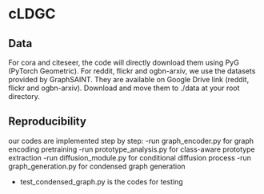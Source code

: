 # cLDGC

## Data
For cora and citeseer, the code will directly download them using PyG (PyTorch Geometric). For reddit, flickr and ogbn-arxiv, we use the datasets provided by GraphSAINT. They are available on Google Drive link (reddit, flickr and ogbn-arxiv). Download and move them to ./data at your root directory.


## Reproducibility
our codes are implemented step by step:
-run graph_encoder.py for graph encoding pretraining
-run prototype_analysis.py for class-aware prototype extraction
-run diffusion_module.py for conditional diffusion process
-run graph_generation.py for condensed graph generation

- test_condensed_graph.py is the codes for testing

